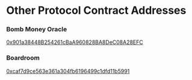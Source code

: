 # Other Protocol Contract Addresses

### Bomb Money Oracle

[0x901a38448B254261cBaA960828BA8DeC08A28EFC](https://bscscan.com/address/0x901a38448B254261cBaA960828BA8DeC08A28EFC)

### Boardroom

[0xcaf7d9ce563e361a304fb6196499c1dfd11b5991](https://bscscan.com/address/0xcaf7d9ce563e361a304fb6196499c1dfd11b5991)
